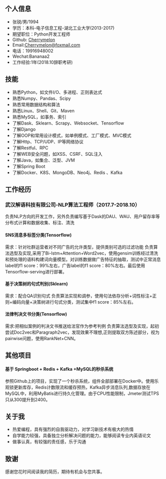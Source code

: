 ## 个人信息

- 张锐/男/1994
- 学历：本科-电子信息工程-湖北工业大学(2013-2017)
- 期望职位：Python开发工程师
- Github: [Cherrymelon](https://github.com/Cherrymelon)
- Email:Cherrymelon@foxmail.com
- 电话：19916948002
- Wechat:Bananaa2
- 工作经验:1年(2018.10辞职考研)

## 技能
- 熟悉Python，如文件I/O、多进程、正则表达式
- 熟悉Numpy、Pandas、Scipy
- 熟悉常用数据结构和算法
- 熟悉Linux、Shell、Git、Maven
- 熟悉MySQL，如事务、索引
- 了解Dask、Sklearn、Scrapy、Websocket、Tensorflow
- 了解Django
- 了解OOP和常用设计模式，如单例模式、工厂模式、MVC模式
- 了解Http、TCP/UDP、IP等网络协议
- 了解Restful、RPC
- 了解WEB安全问题，如XSS、CSRF、SQL注入
- 了解Java，如集合、泛型、JVM
- 了解Spring Boot
- 了解Docker、K8S、MongoDB、Neo4j、Redis 、Kafka



## 工作经历

### 武汉解语科技有限公司-NLP算法工程师（2017.7-2018.10）
负责NLP方向的开发工作，另外负责编写基于Dask的DAU、WAU、用户留存率等分布式计算和数据收集、标注、清洗

#### SNS消息多标签分类(Tensorflow)

需求：针对社群运营者对不同广告的允许类型，提供类别可选的过滤功能
负责算法选型及实现,采用了Bi-lstm+Attention+Word2vec，使用gensim训练经过清洗和预处理的语料构建词向量模型。对训练数据做广告特征的抽取，测试中正常消息label的f1 score：99%左右，广告label的f1 score：80%左右。最后使用Tensorflow-serving进行部署。

#### 基于决策树的句式判别(Sklearn)

需求：配合QA识别句式
负责算法实现和调参，使用句法依存分析+词性标注+正则+编码向量+决策树进行句式分类，测试集中f1 score：85%左右。

#### 法律判决文书分类(Tensorflow)

需求:把相似案例的判决文书推送给法官作为参考判例
负责算法选型及实现，起初尝试Doc2vec和Paragraph2vec，发现效果不理想,正则提取双方陈述部分，视为pairwise问题，使用RankNet+CNN。

## 其他项目

#### 基于 Springboot + Redis + Kafka +MySQL的秒杀系统

参照Github上的项目，实现了一个秒杀系统，组件全部部署在Docker中。使用乐观锁更新库存，Redis计数限流和缓存预热，Kafka异步消息队列,数据存放在MySQL中，利用MyBatis进行持久化管理。由于CPU性能限制，Jmeter测试TPS只从300提升到2400。

## 关于我

- 热爱编程，具有强烈的自我驱动力，对学习新技术有极大的热情
- 自学能力较强，具备独立分析解决问题的能力，能够阅读专业内英语论文
- 做事认真，有较强的责任感，乐于沟通

## 致谢

感谢您花时间阅读我的简历，期待有机会与您共事。
